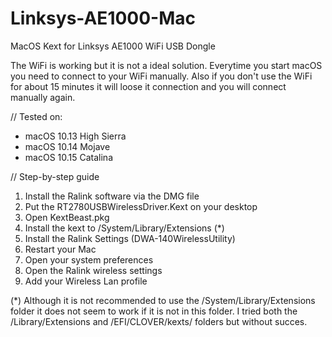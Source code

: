 # Linksys-AE1000-Mac
MacOS Kext for Linksys AE1000 WiFi USB Dongle

The WiFi is working but it is not a ideal solution. Everytime you start macOS you need to connect to your WiFi manually. Also if you don't use the WiFi for about 15 minutes it will loose it connection and you will connect manually again.  

// Tested on:
* macOS 10.13 High Sierra
* macOS 10.14 Mojave
* macOS 10.15 Catalina

// Step-by-step guide
1. Install the Ralink software via the DMG file
2. Put the RT2780USBWirelessDriver.Kext on your desktop
3. Open KextBeast.pkg
4. Install the kext to /System/Library/Extensions (*)
5. Install the Ralink Settings (DWA-140WirelessUtility)
6. Restart your Mac
7. Open your system preferences
8. Open the Ralink wireless settings
9. Add your Wireless Lan profile 

(*) Although it is not recommended to use the /System/Library/Extensions folder it does not seem to work if it is not in this folder. I tried both the /Library/Extensions and /EFI/CLOVER/kexts/ folders but without succes.
